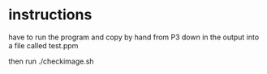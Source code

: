
# instructions

have to run the program
and copy by hand from P3 down in the output
into a file called test.ppm

then run ./checkimage.sh


